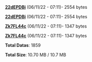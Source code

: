 [**22dEPDBi**](/data/22dEPDBi.txt) (06/11/22 - 07:11)- 2554 bytes

[**22dEPDBi**](/data/22dEPDBi.txt) (06/11/22 - 07:11)- 2554 bytes

[**Zk7FL44c**](/data/Zk7FL44c.txt) (06/11/22 - 07:11)- 1347 bytes

[**Zk7FL44c**](/data/Zk7FL44c.txt) (06/11/22 - 07:11)- 1347 bytes

**Total Datas**: 1859

**Total Size**: 10.70 MB / 10.7 MB